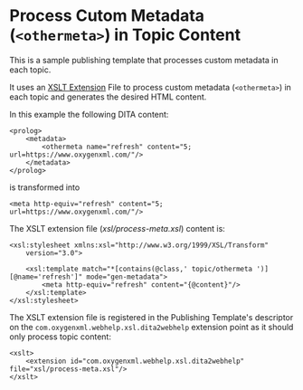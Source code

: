 # Process Cutom Metadata (`<othermeta>`) in Topic Content

This is a sample publishing template that processes custom metadata in each topic.


It uses an 
[XSLT Extension](https://www.oxygenxml.com/doc/versions/23.1/ug-webhelp-responsive/topics/whr-responsive-override-xslt-dita-xslt-import.html) File to process custom metadata (`<othermeta>`) in each topic and generates the desired HTML content.

In this example the following DITA content:
```
<prolog>
    <metadata>
        <othermeta name="refresh" content="5; url=https://www.oxygenxml.com/"/>    
    </metadata>
</prolog>
```
is transformed into
```
<meta http-equiv="refresh" content="5; url=https://www.oxygenxml.com/"/>
```

The XSLT extension file (_xsl/process-meta.xsl_) content is:
```
<xsl:stylesheet xmlns:xsl="http://www.w3.org/1999/XSL/Transform"
    version="3.0">
    
    <xsl:template match="*[contains(@class,' topic/othermeta ')][@name='refresh']" mode="gen-metadata">
        <meta http-equiv="refresh" content="{@content}"/>
    </xsl:template>
</xsl:stylesheet>
```
The XSLT extension file is registered in the Publishing Template's descriptor on the `com.oxygenxml.webhelp.xsl.dita2webhelp` extension point as it should only process topic content:
```
<xslt>
    <extension id="com.oxygenxml.webhelp.xsl.dita2webhelp" file="xsl/process-meta.xsl"/>
</xslt>
```